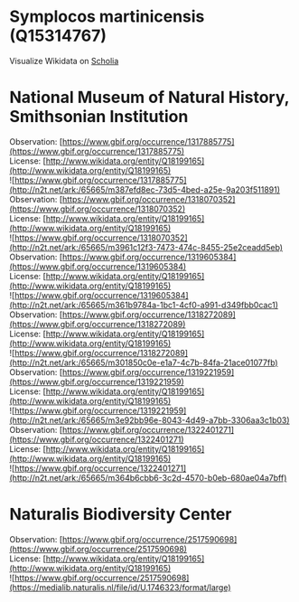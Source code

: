 
Symplocos martinicensis (Q15314767)
===================================
  
Visualize Wikidata on [Scholia](https://scholia.toolforge.org/taxon/Q15314767)
# National Museum of Natural History, Smithsonian Institution
  
Observation: [https://www.gbif.org/occurrence/1317885775](https://www.gbif.org/occurrence/1317885775)  
License: [http://www.wikidata.org/entity/Q18199165](http://www.wikidata.org/entity/Q18199165)  
![https://www.gbif.org/occurrence/1317885775](http://n2t.net/ark:/65665/m387efd8ec-73d5-4bed-a25e-9a203f511891)  
Observation: [https://www.gbif.org/occurrence/1318070352](https://www.gbif.org/occurrence/1318070352)  
License: [http://www.wikidata.org/entity/Q18199165](http://www.wikidata.org/entity/Q18199165)  
![https://www.gbif.org/occurrence/1318070352](http://n2t.net/ark:/65665/m3961c12f3-7473-474c-8455-25e2ceadd5eb)  
Observation: [https://www.gbif.org/occurrence/1319605384](https://www.gbif.org/occurrence/1319605384)  
License: [http://www.wikidata.org/entity/Q18199165](http://www.wikidata.org/entity/Q18199165)  
![https://www.gbif.org/occurrence/1319605384](http://n2t.net/ark:/65665/m361b9784a-1bc1-4cf0-a991-d349fbb0cac1)  
Observation: [https://www.gbif.org/occurrence/1318272089](https://www.gbif.org/occurrence/1318272089)  
License: [http://www.wikidata.org/entity/Q18199165](http://www.wikidata.org/entity/Q18199165)  
![https://www.gbif.org/occurrence/1318272089](http://n2t.net/ark:/65665/m301850c0e-e1a7-4c7b-84fa-21ace01077fb)  
Observation: [https://www.gbif.org/occurrence/1319221959](https://www.gbif.org/occurrence/1319221959)  
License: [http://www.wikidata.org/entity/Q18199165](http://www.wikidata.org/entity/Q18199165)  
![https://www.gbif.org/occurrence/1319221959](http://n2t.net/ark:/65665/m3e92bb96e-8043-4d49-a7bb-3306aa3c1b03)  
Observation: [https://www.gbif.org/occurrence/1322401271](https://www.gbif.org/occurrence/1322401271)  
License: [http://www.wikidata.org/entity/Q18199165](http://www.wikidata.org/entity/Q18199165)  
![https://www.gbif.org/occurrence/1322401271](http://n2t.net/ark:/65665/m364b6cbb6-3c2d-4570-b0eb-680ae04a7bff)
# Naturalis Biodiversity Center
  
Observation: [https://www.gbif.org/occurrence/2517590698](https://www.gbif.org/occurrence/2517590698)  
License: [http://www.wikidata.org/entity/Q18199165](http://www.wikidata.org/entity/Q18199165)  
![https://www.gbif.org/occurrence/2517590698](https://medialib.naturalis.nl/file/id/U.1746323/format/large)